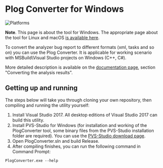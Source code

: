 Plog Converter for Windows
===============================
![Platforms](https://img.shields.io/badge/platform-windows-green)

**Note**. This page is about the tool for Windows. The appropriate page about the tool for Linux and macOS [is available here](https://github.com/viva64/plog-converter).

To convert the analyzer bug report to different formats (xml, tasks and so on) you can use the Plog Converter.
It is applicable for working scenario with MSBuild\Visual Studio projects on Windows (C++, C#).

More detailed description is available on the [documentation page](https://pvs-studio.com/en/docs/manual/0038/), section "Converting the analysis results".

Getting up and running
----------------------

The steps below will take you through cloning your own repository, then compiling and running the utility yourself:

1. Install Visual Studio 2017. All desktop editions of Visual Studio 2017 can build this utility.
2. Install PVS-Studio for Windows (for installation and working of the PlogConverter tool, some binary files from the PVS-Studio installation folder are required).
   You can use the [PVS-Studio download page](https://pvs-studio.com/en/pvs-studio/download/).
3. Open PlogConverter.sln and build Release.
4. After compiling finishes, you can run the following command in Command Prompt:

```
PlogConverter.exe --help
```

